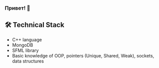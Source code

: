 ### Привет! 👋


## 🛠 Technical Stack
*   С++ language
*   MongoDB
*   SFML library
*   Basic knowledge of OOP, pointers (Unique, Shared, Weak), sockets, data structures
